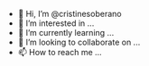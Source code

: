 - 👋 Hi, I’m @cristinesoberano
- 👀 I’m interested in ...
- 🌱 I’m currently learning ...
- 💞️ I’m looking to collaborate on ...
- 📫 How to reach me ...

<!---
cristinesoberano/cristinesoberano is a ✨ special ✨ repository because its `README.md` (this file) appears on your GitHub profile.
You can click the Preview link to take a look at your changes.
--->
